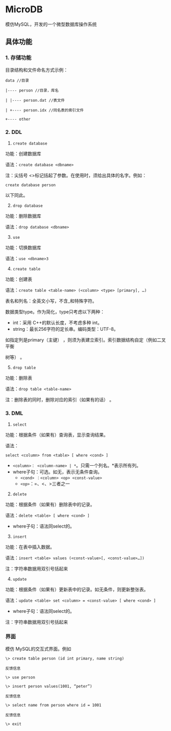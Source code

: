 # MicroDB

模仿MySQL，开发的一个微型数据库操作系统

## 具体功能

### **1.** 存储功能

目录结构和文件命名方式示例：

```
data //目录

|---- person //目录，库名

| |---- person.dat //表文件

| +---- person.idx //同名表的索引文件

+---- other
```

### **2.** DDL

1) `create database`

功能：创建数据库

语法：`create database <dbname>`

注：尖括号 <>标记括起了参数。在使用时，须给出具体的名字。例如：

`create database person`

以下同此。

2) `drop database`

功能：删除数据库

语法：`drop database <dbname>`

3) `use`

功能：切换数据库

语法：`use <dbname>3`

4) `create table`

功能：创建表

语法：`create table <table-name> (<column> <type> [primary], …)`

表名和列名：全英文小写，不含_和特殊字符。

数据类型type。作为简化，type只考虑以下两种：

* int：采用 C++的默认长度，不考虑多种 int。
* string：最长256字符的定长串。编码类型：UTF-8。

如指定列是primary（主键） ，则须为表建立索引。索引数据结构自定（例如二叉平衡

树等） 。

5) `drop table`

功能：删除表

语法：`drop table <table-name>`

注：删除表的同时，删除对应的索引（如果有的话） 。

### **3.** DML

1) `select`

功能：根据条件（如果有）查询表，显示查询结果。

语法：

`select <column> from <table> [ where <cond> ]`

* `<column>： <column-name> | *`。只需一个列名。*表示所有列。
* where子句：可选。如无，表示无条件查询。
  * `<cond> ：<column> <op> <const-value>`
  * `<op>`：=、<、>三者之一

2) `delete`

功能：根据条件（如果有）删除表中的记录。

语法：`delete <table> [ where <cond> ]`

* where子句：语法同select的。

3) `insert`

功能：在表中插入数据。

语法：`insert <table> values (<const-value>[, <const-value>…])`

注：字符串数据用双引号括起来

4) `update`

功能：根据条件（如果有）更新表中的记录。如无条件，则更新整张表。

语法：`update <table> set <column> = <const-value> [ where <cond> ]`

* where子句：语法同select的。

注：字符串数据用双引号括起来

### 界面

模仿 MySQL的交互式界面。例如

```
\> create table person (id int primary, name string)

反馈信息

\> use person

\> insert person values(1001, “peter”)

反馈信息

\> select name from person where id = 1001

反馈信息

\> exit
```

